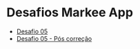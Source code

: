 # Desafios Markee App

- [Desafio 05](https://github.com/meluiz/brainnco-markee/pull/1)
- [Desafio 05 - Pós correção](https://github.com/meluiz/brainnco-markee/pull/2)